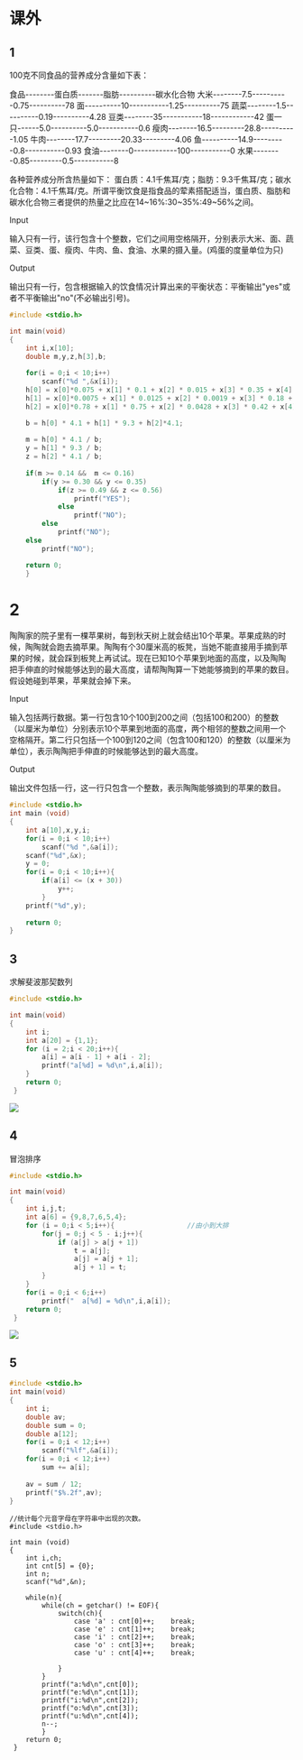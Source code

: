 # 课外

## 1

100克不同食品的营养成分含量如下表：

食品--------蛋白质-------脂肪----------碳水化合物
大米--------7.5----------0.75----------78
面----------10-----------1.25----------75
蔬菜--------1.5----------0.19----------4.28
豆类--------35-----------18------------42
蛋一只------5.0----------5.0-----------0.6
瘦肉--------16.5---------28.8----------1.05
牛肉--------17.7---------20.33---------4.06
鱼----------14.9---------0.8-----------0.93
食油--------0------------100-----------0
水果--------0.85---------0.5-----------8

各种营养成分所含热量如下： 蛋白质：4.1千焦耳/克；脂肪：9.3千焦耳/克；碳水化合物：4.1千焦耳/克。所谓平衡饮食是指食品的荤素搭配适当，蛋白质、脂肪和碳水化合物三者提供的热量之比应在14~16%:30~35%:49~56%之间。

Input

输入只有一行，该行包含十个整数，它们之间用空格隔开，分别表示大米、面、蔬菜、豆类、蛋、瘦肉、牛肉、鱼、食油、水果的摄入量。(鸡蛋的度量单位为只)

Output

输出只有一行，包含根据输入的饮食情况计算出来的平衡状态：平衡输出"yes"或者不平衡输出"no"(不必输出引号)。

```c
#include <stdio.h>

int main(void)
{
    int i,x[10];
    double m,y,z,h[3],b;
    
    for(i = 0;i < 10;i++)
    	scanf("%d ",&x[i]);
    h[0] = x[0]*0.075 + x[1] * 0.1 + x[2] * 0.015 + x[3] * 0.35 + x[4] * 5 + x[5] * 0.165 + x[6] * 0.177 + x[7] * 0.149 + x[9] * 0.085;
    h[1] = x[0]*0.0075 + x[1] * 0.0125 + x[2] * 0.0019 + x[3] * 0.18 + x[4] * 5 + x[5] * 0.288 + x[6] * 0.2033 + x[7] * 0.008 + x[8] * 1 + x[9] * 0.005;
    h[2] = x[0]*0.78 + x[1] * 0.75 + x[2] * 0.0428 + x[3] * 0.42 + x[4] * 0.6 + x[5] * 0.0105 + x[6] * 0.0406 + x[7] * 0.0093 + x[9] * 0.08;

	b = h[0] * 4.1 + h[1] * 9.3 + h[2]*4.1;
	
	m = h[0] * 4.1 / b;
	y = h[1] * 9.3 / b;
	z = h[2] * 4.1 / b;
	
	if(m >= 0.14 &&  m <= 0.16)
		if(y >= 0.30 && y <= 0.35)
			if(z >= 0.49 && z <= 0.56)
    			printf("YES");
			else
				printf("NO");
		else 
			printf("NO");
    else	
		printf("NO");

    return 0;
    }

```

# 2

陶陶家的院子里有一棵苹果树，每到秋天树上就会结出10个苹果。苹果成熟的时候，陶陶就会跑去摘苹果。陶陶有个30厘米高的板凳，当她不能直接用手摘到苹果的时候，就会踩到板凳上再试试。现在已知10个苹果到地面的高度，以及陶陶把手伸直的时候能够达到的最大高度，请帮陶陶算一下她能够摘到的苹果的数目。假设她碰到苹果，苹果就会掉下来。

Input

输入包括两行数据。第一行包含10个100到200之间（包括100和200）的整数（以厘米为单位）分别表示10个苹果到地面的高度，两个相邻的整数之间用一个空格隔开。第二行只包括一个100到120之间（包含100和120）的整数（以厘米为单位），表示陶陶把手伸直的时候能够达到的最大高度。

Output

输出文件包括一行，这一行只包含一个整数，表示陶陶能够摘到的苹果的数目。

```c
#include <stdio.h>
int main (void)
{
	int a[10],x,y,i;
	for(i = 0;i < 10;i++)
		scanf("%d ",&a[i]);
	scanf("%d",&x);
	y = 0;
	for(i = 0;i < 10;i++){
		if(a[i] <= (x + 30))
			y++;
		}
	printf("%d",y);		
	
	return 0;
}
```

## 3

求解斐波那契数列

```c
#include <stdio.h>

int main(void)
{
	int i;
	int a[20] = {1,1};
	for (i = 2;i < 20;i++){
		a[i] = a[i - 1] + a[i - 2];
		printf("a[%d] = %d\n",i,a[i]);
	}
	return 0;
 } 
```

![](D:\截图\1.png)

## 4

冒泡排序

```c
#include <stdio.h>

int main(void)
{
	int i,j,t;
	int a[6] = {9,8,7,6,5,4};
	for (i = 0;i < 5;i++){                  //由小到大排
		for(j = 0;j < 5 - i;j++){
			if (a[j] > a[j + 1])
				t = a[j];
				a[j] = a[j + 1];
				a[j + 1] = t;
		}
	}
	for(i = 0;i < 6;i++)
		printf("  a[%d] = %d\n",i,a[i]);
	return 0;
 } 
```

![](D:\截图\2.png)

## 5



```c
#include <stdio.h>
int main(void)
{
	int i;
	double av;
	double sum = 0;
	double a[12];
	for(i = 0;i < 12;i++)
		scanf("%lf",&a[i]);
	for(i = 0;i < 12;i++)
		sum += a[i];
	
	av = sum / 12;
	printf("$%.2f",av);
}
```

```
//统计每个元音字母在字符串中出现的次数。
#include <stdio.h>

int main (void)
{
	int i,ch;
	int cnt[5] = {0};
	int n;
	scanf("%d",&n);
	
	while(n){
		while(ch = getchar() != EOF){
			switch(ch){
				case 'a' : cnt[0]++;    break;
				case 'e' : cnt[1]++;    break;
				case 'i' : cnt[2]++;    break;
				case 'o' : cnt[3]++;    break;
				case 'u' : cnt[4]++;    break;

			}
		}
		printf("a:%d\n",cnt[0]);
		printf("e:%d\n",cnt[1]);
		printf("i:%d\n",cnt[2]);
		printf("o:%d\n",cnt[3]);
		printf("u:%d\n",cnt[4]);
		n--;
		}
	return 0;
 } 
```

